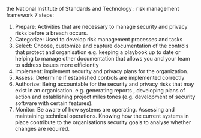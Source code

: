the National Institute of Standards and Technology : risk management framework
7 steps:
1. Prepare: Activities that are necessary to manage security and privacy risks before a breach occurs. 
2. Categorize: Used to develop risk management processes and tasks
3. Select: Choose, customize and capture documentation of the controls that protect and organisation e.g. keeping a playbook up to date or helping to manage other documentation that allows you and your team to address issues more efficiently
4. Implement: implement security and privacy plans for the organization.
5. Assess: Determine if established controls are implemented correctly 
6. Authorize: Being accountable for the security and privacy risks that may exist in an organisation. e.g. generating reports , developing plans of action and establishing project miles tones (e.g. development of security software with certain features).
7. Monitor: Be aware of how systems are operating. Assessing and maintaining technical operations. Knowing how the current systems in place contribute to the organisations security goals to analyse whether changes are required.